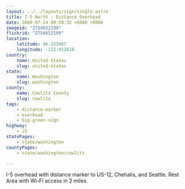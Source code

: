 ```yaml
---
layout: ../../layouts/sign/single.astro
title: I-5 North - Distance Overhead
date: 2008-07-24 09:59:32 +0000 +0000
imageid: "2754652199"
flickrid: "2754652199"
location:
    latitude: 46.323467
    longitude: -122.912618
country:
    name: United States
    slug: united-states
state:
    name: Washington
    slug: washington
county:
    name: Cowlitz County
    slug: cowlitz
tags:
    - distance-marker
    - overhead
    - big-green-sign
highway:
    - i5
statePages:
    - state/washington
countyPages:
    - state/washington/cowlitz

---
```

I-5 overhead with distance marker to US-12, Chehalis, and Seattle.  Rest Area with Wi-Fi access in 2 miles.
